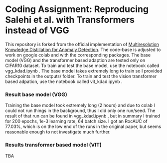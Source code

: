 # Coding Assignment: Reproducing Salehi et al. with Transformers instead of VGG

This repository is forked from the official implementation of [Multiresolution Knowledge Distillation for Anomaly Detection](https://arxiv.org/pdf/2011.11108.pdf). The code-base is adjusted to work on google colab and with the corresponding packages. The base model (VGG) and the transformer based adaption are tested only on CIFAR10 dataset. To train and test the base model, use the notebook called vgg_kdad.ipynb . The base model takes extremely long to train so I provided checkpoints in the outputs/ folder. To train and test the vision transformer based adpation, use the notebook called vit_kdad.ipynb .

### Result base model (VGG)
Training the base model took extremely long (2 hours) and due to colab I could not run things in the background, thus I did only one run/seed. The result of that run can be found in vgg_kdad.ipynb ,  but in summary I trained for 200 epochs, 1e-3 learning rate, 64 batch size. I got an RocAUC of 77.03%, which is on the low end of the runs in the original paper, but seems reasonable enough to not investigate much further. 

### Results transformer based model (VIT)
TBA




